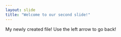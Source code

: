 ```yaml
---
layout: slide
title: "Welcome to our second slide!"
---
```

My newly created file!
Use the left arrow to go back!
